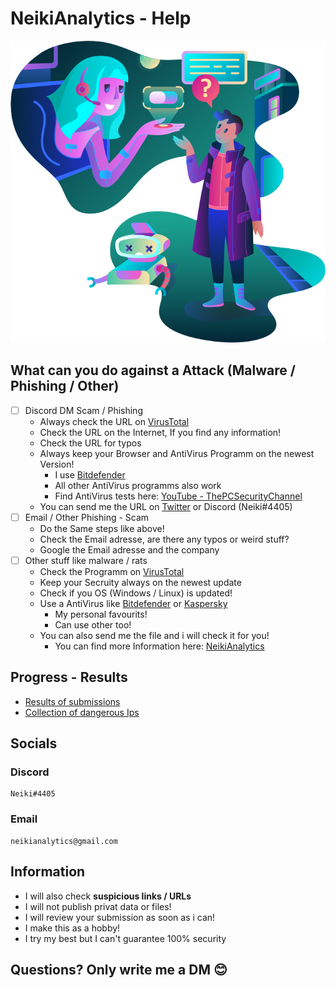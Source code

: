 # NeikiAnalytics - Help

![](https://github.com/NeikiDev/NeikiAnalytics/blob/main/assets/support.png)

## What can you do against a Attack (Malware / Phishing / Other)

- [ ] Discord DM Scam / Phishing
    - Always check the URL on [VirusTotal](https://virustotal.com)
    - Check the URL on the Internet, If you find any information!
    - Check the URL for typos
    - Always keep your Browser and AntiVirus Programm on the newest Version!
        - I use [Bitdefender](https://www.bitdefender.com/)
        - All other AntiVirus programms also work
        - Find AntiVirus tests here: [YouTube - ThePCSecurityChannel](https://www.youtube.com/c/thepcsecuritychannel)
    - You can send me the URL on [Twitter](https://twitter.com/neiki__) or Discord (Neiki#4405)
- [ ] Email / Other Phishing - Scam
    - Do the Same steps like above!
    - Check the Email adresse, are there any typos or weird stuff?
    - Google the Email adresse and the company
- [ ] Other stuff like malware / rats
    - Check the Programm on [VirusTotal](https://virustotal.com)
    - Keep your Secruity always on the newest update
    - Check if you OS (Windows / Linux) is updated!
    - Use a AntiVirus like [Bitdefender](https://www.bitdefender.com/) or [Kaspersky](https://www.kaspersky.com/)
        - My personal favourits! 
        - Can use other too!
    - You can also send me the file and i will check it for you!
        - You can find more Information here: [NeikiAnalytics](https://github.com/neikidev/neikianalytics)

## Progress - Results

- [Results of submissions](https://github.com/NeikiDev/NeikiAnalytics/tree/main/results)
- [Collection of dangerous Ips](https://github.com/NeikiDev/NeikiAnalytics/tree/main/suspicious-ips)

## Socials

### Discord
```
Neiki#4405 
```

### Email
```
neikianalytics@gmail.com 
```

## Information
- I will also check **suspicious links / URLs**
- I will not publish privat data or files!
- I will review your submission as soon as i can!
- I make this as a hobby!
- I try my best but I can't guarantee 100% security

## Questions? Only write me a DM 😊
